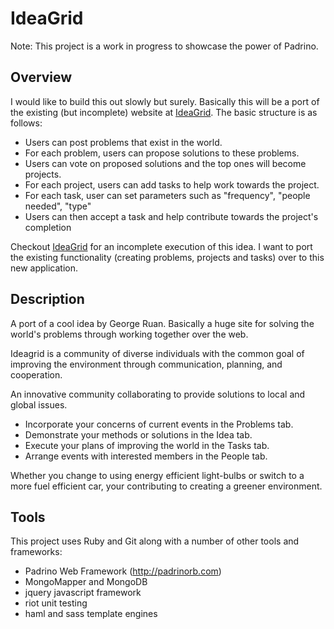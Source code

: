 IdeaGrid
==========

Note: This project is a work in progress to showcase the power of Padrino.

Overview
-------------

I would like to build this out slowly but surely. Basically this will be a port of the existing (but incomplete) website at [IdeaGrid](http://ideagrid.org). The basic structure is as follows:

* Users can post problems that exist in the world.
* For each problem, users can propose solutions to these problems.
* Users can vote on proposed solutions and the top ones will become projects.
* For each project, users can add tasks to help work towards the project.
* For each task, user can set parameters such as "frequency", "people needed", "type"
* Users can then accept a task and help contribute towards the project's completion

Checkout [IdeaGrid](http://ideagrid.org) for an incomplete execution of this idea. I want to port the existing functionality (creating problems, projects and tasks) over to this new application.

Description
-----------

A port of a cool idea by George Ruan. Basically a huge site for solving the world's problems through working together over the web.

Ideagrid is a community of diverse individuals with the common goal of improving the environment through communication, planning, and cooperation.

An innovative community collaborating to provide solutions to local and global issues. 

 * Incorporate your concerns of current events in the Problems tab. 
 * Demonstrate your methods or solutions in the Idea tab. 
 * Execute your plans of improving the world in the Tasks tab. 
 * Arrange events with interested members in the People tab.

Whether you change to using energy efficient light-bulbs or switch to a more fuel efficient car, your contributing to creating a greener environment.

Tools
-------

This project uses Ruby and Git along with a number of other tools and frameworks:

 * Padrino Web Framework (http://padrinorb.com)
 * MongoMapper and MongoDB
 * jquery javascript framework
 * riot unit testing
 * haml and sass template engines